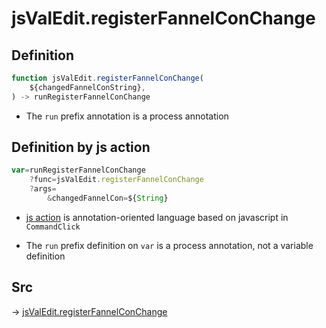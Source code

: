 # jsValEdit.registerFannelConChange

## Definition

```js.js
function jsValEdit.registerFannelConChange(
	${changedFannelConString},
) -> runRegisterFannelConChange
```

- The `run` prefix annotation is a process annotation
## Definition by js action

```js.js
var=runRegisterFannelConChange
	?func=jsValEdit.registerFannelConChange
	?args=
		&changedFannelCon=${String}
```

- [js action](#) is annotation-oriented language based on javascript in `CommandClick`

- The `run` prefix definition on `var` is a process annotation, not a variable definition

## Src

-> [jsValEdit.registerFannelConChange](https://github.com/puutaro/CommandClick/blob/master/app/src/main/java/com/puutaro/commandclick/fragment_lib/terminal_fragment/js_interface/edit/JsValEdit.kt#L48)


